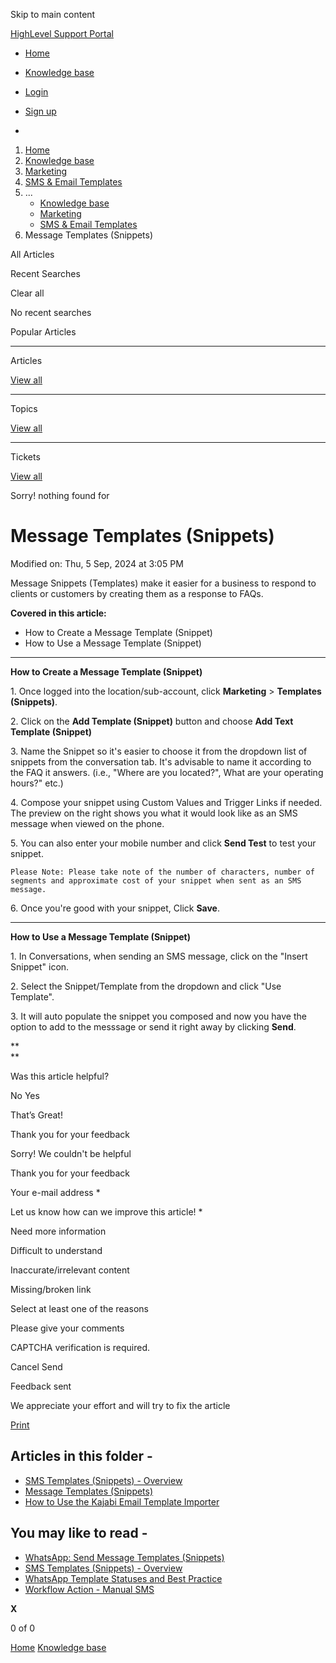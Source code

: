 Skip to main content

[ HighLevel Support Portal ](https://help.gohighlevel.com)

  * [ Home ](/support/home)
  * [ Knowledge base ](/support/solutions)

  * [Login](/support/login)
  * [Sign up](/support/signup)
  * 

  1. [Home](/support/home)
  2. [Knowledge base](/support/solutions)
  3. [Marketing](/support/solutions/48000449565)
  4. [SMS & Email Templates](/support/solutions/folders/48000666015)
  5. ... 
     * [Knowledge base](/support/solutions)
     * [Marketing](/support/solutions/48000449565)
     * [SMS & Email Templates](/support/solutions/folders/48000666015)
  6. Message Templates (Snippets)

All  Articles 

Recent Searches

Clear all

No recent searches

Popular Articles

* * *

Articles

[View all](/support/search/solutions)

* * *

Topics

[View all](/support/search/topics)

* * *

Tickets

[View all](/support/search/tickets)

Sorry! nothing found for   

# Message Templates (Snippets)

Modified on: Thu, 5 Sep, 2024 at 3:05 PM

Message Snippets (Templates) make it easier for a business to respond to clients or customers by creating them as a response to FAQs.

**Covered in this article:**

  * How to Create a Message Template (Snippet)
  * How to Use a Message Template (Snippet)

* * *

**How to Create a Message Template (Snippet)**

1\. Once logged into the location/sub-account, click **Marketing** > **Templates (Snippets)**. 

[](https://www.authorize.net/)2\. Click on the **Add Template (Snippet)** button and choose **Add Text Template (Snippet)**

3\. Name the Snippet so it's easier to choose it from the dropdown list of snippets from the conversation tab. It's advisable to name it according to the FAQ it answers. (i.e., "Where are you located?", What are your operating hours?" etc.) 

4\. Compose your snippet using Custom Values and Trigger Links if needed. The preview on the right shows you what it would look like as an SMS message when viewed on the phone.

5\. You can also enter your mobile number and click **Send Test** to test your snippet.

    Please Note: Please take note of the number of characters, number of segments and approximate cost of your snippet when sent as an SMS message.

6\. Once you're good with your snippet, Click **Save**.

* * *

**How to Use a Message Template (Snippet)**

1\. In Conversations, when sending an SMS message, click on the "Insert Snippet" icon.

2\. Select the Snippet/Template from the dropdown and click "Use Template".

3\. It will auto populate the snippet you composed and now you have the option to add to the messsage or send it right away by clicking **Send**.

**  
**

Was this article helpful?

No  Yes 

That’s Great!

Thank you for your feedback

Sorry! We couldn't be helpful

Thank you for your feedback

Your e-mail address *

Let us know how can we improve this article! *

Need more information 

Difficult to understand 

Inaccurate/irrelevant content 

Missing/broken link 

Select at least one of the reasons 

Please give your comments 

CAPTCHA verification is required. 

Cancel  Send 

Feedback sent

We appreciate your effort and will try to fix the article

[Print](javascript:print\(\))

## Articles in this folder -

  * [SMS Templates (Snippets) - Overview](/support/solutions/articles/48000981405-sms-templates-snippets-overview)
  * [Message Templates (Snippets)](/support/solutions/articles/155000000890-message-templates-snippets-)
  * [How to Use the Kajabi Email Template Importer](/support/solutions/articles/155000002542-how-to-use-the-kajabi-email-template-importer)

## You may like to read -

  * [WhatsApp: Send Message Templates (Snippets)](/support/solutions/articles/155000003069-whatsapp-send-message-templates-snippets-)
  * [SMS Templates (Snippets) - Overview](/support/solutions/articles/48000981405-sms-templates-snippets-overview)
  * [WhatsApp Template Statuses and Best Practice](/support/solutions/articles/155000001623-whatsapp-template-statuses-and-best-practice)
  * [Workflow Action - Manual SMS](/support/solutions/articles/155000003289-workflow-action-manual-sms)

**X**

0 of 0 []()

[Home](/support/home) [Knowledge base](/support/solutions)
